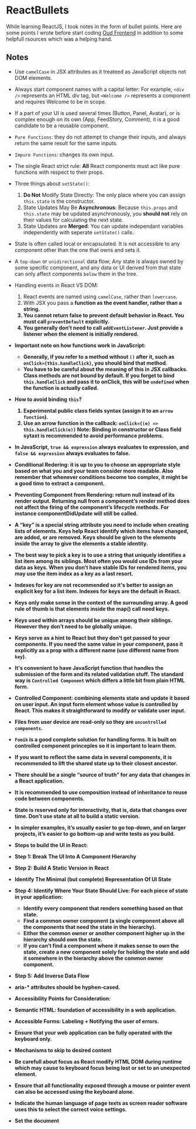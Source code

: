 # ReactBullets
While learning ReactJS, I took notes in the form of bullet points. Here are some points I wrote before start coding [Oud Frontend](https://github.com/AbdallahHemdan/oudFrontend) in addition to some helpfull rsources which was a helping hand.

## Notes
* Use ```camelCase``` in JSX attributes as it treateed as JavaScript objects not DOM elements.
* Always start component names with a capital letter: For example, ```<div />``` represents an HTML div tag, but ```<Welcome />``` represents a component and requires Welcome to be in scope.
* If a part of your UI is used several times (Button, Panel, Avatar), or is complex enough on its own (App, FeedStory, Comment), it is a good candidate to be a reusable component.
* ```Pure Functions```: they do not attempt to change their inputs, and always return the same result for the same inputs.
* ```Impure Functions```: changes its own input.
* The single React strict rule: <strong>All</strong> React components must act like pure functions with respect to their props.
* Three things about ```setState()```:
  1. <strong>Do Not</strong> Modify State Directly: The only place where you can assign ```this.state``` is the constructor.
  2. State Updates May Be <strong>Asynchronous</strong>: Because ```this.props``` and ```this.state``` may be updated asynchronously, you <strong>should not</strong> rely on their values for calculating the next state.
  3. State Updates are <strong>Merged</strong>: You can update independant variables independently with seperate ```setState()``` calls.
* State is often called local or encapsulated. It is not accessible to any component other than the one that owns and sets it.
* A ```top-down``` or ```unidirectional``` data flow; Any state is always owned by some specific component, and any data or UI derived from that state can only affect components ```below``` them in the tree.
* Handling events in React VS DOM:
  1. React events are named using ```camelCase```, rather than ```lowercase```.
  2. With JSX you pass a <strong>function as the event handler<strong>, rather than a <strong>string</strong>.
  3. You <strong>cannot</strong> return false to prevent default behavior in React. You must call ```preventDefault``` explicitly.
  4. You generally don’t need to call ```addEventListener```. Just provide a listener when the element is initially rendered.
* Important note on how functions work in JavaScript:
   * Generally, if you refer to a method without ```()``` after it, such as ```onClick={this.handleClick}```, you should bind that method.
   * You have to be careful about the meaning of this in JSX callbacks. Class methods are <strong>not bound</strong> by default. If you forget to bind ```this.handleClick``` and pass it to onClick, this will be ```undefined``` when the function is actually called.
* How to avoid binding ```this```?
  1. Experimental public class fields syntax (assign it to an ```arrow function```).
  2. Use an arrow function in the callback: ```onClick={(e) => this.handleClick(e)}```
  <strong>Note</strong>: Binding in constructor or Class field sytaxt is <strong>recommended</strong> to avoid performance problems.
* In JavaScript, ```true && expression``` always evaluates to <strong>expression</strong>, and ```false && expression``` always evaluates to <strong>false</strong>.
* Conditional Redering: <strong>it is up to you</strong> to choose an appropriate style based on what you and your team consider more readable. Also remember that whenever conditions become too <strong>complex</strong>, it might be a good time to extract a <strong>component</strong>.
* Preventing Component from Rendering: return null instead of its render output. Returning null from a component’s render method does not affect the firing of the component’s lifecycle methods. For instance componentDidUpdate will still be called.
* A “key” is a special string attribute you need to include when creating lists of elements. Keys help React identify which items have changed, are added, or are removed. Keys should be given to the elements inside the array to give the elements a stable identity.
* The best way to pick a key is to use a string that uniquely identifies a list item among its siblings. Most often you would use IDs from your data as keys. When you don’t have stable IDs for rendered items, you may use the item index as a key as a last resort.
* Indexes for key are not recommended so it's better to assign an explicit key for a list item. Indexes for keys are the default in React.
* Keys only make sense in the context of the surrounding array. A good rule of thumb is that elements inside the map() call need keys.
* Keys used within arrays should be unique among their siblings. However they don’t need to be globally unique.
* Keys serve as a hint to React but they don’t get passed to your components. If you need the same value in your component, pass it explicitly as a prop with a different name (use different name from ```key```).
* It's convenient to have JavaScript function that handles the submission of the form and its related validation stuff. The standard way is ```Controlled Component``` which differs a little bit from plain HTML form.
* Controlled Component: combining elements state and update it based on user input. An input form element whose value is controlled by React. This makes it straightforward to modify or validate user input.
* Files from user device are read-only so they are ```uncontrolled components```.
* ```Fomik``` is a good complete solution for handling forms. It is built on controlled component princeples so it is important to learn them.
* If you want to reflect the same data in several components, it is recommended to lift the shared state up to their closest ancestor.
* There should be a single “source of truth” for any data that changes in a React application.
* It is recommended to use composition instead of inheritance to reuse code between components.
* State is reserved only for interactivity, that is, data that changes over time. Don’t use state at all to build a static version.
* In simpler examples, it’s usually easier to go top-down, and on larger projects, it’s easier to go bottom-up and write tests as you build.
* Steps to build the UI in React:
 * Step 1: Break The UI Into A Component Hierarchy
 * Step 2: Build A Static Version in React
 * Identify The Minimal (but complete) Representation Of UI State
 * Step 4: Identify Where Your State Should Live:
   For each piece of state in your application:
    * Identify every component that renders something based on that state.
    * Find a common owner component (a single component above all the components that need the state in the hierarchy).
    * Either the common owner or another component higher up in the hierarchy should own the state.
    * If you can’t find a component where it makes sense to own the state, create a new component solely for holding the state and add it somewhere in the hierarchy above the common owner component.
 * Step 5: Add Inverse Data Flow
 
 * aria-* attributes should be hyphen-cased.
* Accessibility Points for Consideration:
 * Semantic HTML: foundation of accessibility in a web application.
 * Accessible Forms: Labeling + Notifying the user of errors.
 * Ensure that your web application can be fully operated with the keyboard only.
 * Mechanisms to skip to desired content
 * Be carefull about focus as React modify HTML DOM during runtime which may cause to keyboard focus being lost or set to an unexpected element.
 * Ensure that all functionality exposed through a mouse or pointer event can also be accessed using the keyboard alone.
 * Indicate the human language of page texts as screen reader software uses this to select the correct voice settings.
 * Set the document <title> to correctly describe the current page content as this ensures that the user remains aware of the current page context.
 * Ensure that all readable text on your website has sufficient color contrast to remain maximally readable by users with low vision.

 * Code Splitting:
* A bundle: the process of following imported files and merging them into a single file.
* Create React App, Next.js, Gatsby, or a similar tool, has a Webpack setup out of the box to bundle your app.
* You need to keep an eye on the code you are including in your bundle so that you don’t accidentally make it so large that your app takes a long time to load.
* Code-Splitting is a feature supported by bundlers like Webpack, Rollup and Browserify (via factor-bundle) which can create multiple bundles that can be dynamically loaded at runtime.
* The best way to introduce code-splitting into your app is through the dynamic import().

JavaScript Overview:
* JavaScript language has no concept of input or output. It is up to the host environment to provide mechanisms for communicating with the outside world.
* JavaScript's types are (the building blocks of any language):
* Number
* String
* Boolean
* Symbol(ES6)
* Object:
  * Function(technically, it's a special type of object)
  * Array
  * Data
  * RegExp
* null
* undefined

* Numbers: "double-precision 64-bit format IEEE 754 values"
* Be carefull about stuff like: ```0.1 + 0.2 == 0.30000000000000004;```
* The standard arithmetic operators are supported with some built-in objects like ```Math``` object,  ```parseInt()```, and ```parseFloat()``` functions.
* Unlike ```parseFloat()```, ```parseInt()``` can use different bases like decimal, octal, or hexadecimal but be carefull when dealing with old browsers(befor 2013).
* the unary ```+``` operator can be used to convert values to numbers like that: ```+ '42'; //42```
  * So, what is the difference? The parseInt() and parseFloat() functions parse a string until they reach a character that isn't valid for the specified number format, then return the number parsed up to that point. However the "+" operator simply converts the string to NaN if there is an invalid character contained within it.
* ```NaN```: a special value returned when the string is non-numeric:
   * If you provide it as an operand to any mathematical operation, the result will also be NaN
   * You can test for NaN using the built-in isNaN() function.
* ``` Infinity``` and ```-Infinity``` are also special types:
   * You can test for Infinity, -Infinity and NaN values using the built-in isFinite() function.

Strings: "sequences of UTF-16 code units; each code unit is represented by a 16-bit number. Each Unicode character is represented by either 1 or 2 code units."
* We can use strings as objects too. They have methods as well that allow you to manipulate the string and access information about the string.
* undefined VS null:
* undefined indicates an uninitialized variable. undefined is actually a constant.
* null is a value that indicates a deliberate non-value (and is only accessible through the null keyword).
* Boolean: any value can be converted to boolean value according to the following rules:
 1. false, 0, empty strings (""), NaN, null, and undefined all become false.
 2. All other values become true.
* Conversion can be done explicitly using the Boolean() function or JavaScript will silently perform this conversion when it expects a boolean, such as in an if statement.

* Variables: in modern JavaScript there, variables are declared using one of three keywords: ```let```, ```const```, or ```var```
* let allows you to declare block-level variables. The declared variable is available from the block it is enclosed in.
* const allows you to declare variables whose values are never intended to change. The variable is available from the block it is declared in.
* var is the most common declarative keyword. It does not have the restrictions that the other two keywords have.
* Before ECMAScript2015, only functions have a scope so if a variable is defined using var in a compound statement (for example inside an if control structure), it will be visible to the entire function. However, starting with ECMAScript 2015, let and const declarations allow you to create block-scoped variables.

Operators: similar to other programming languages
* If you add a string to a number (or other value) everything is converted into a string first.
* Adding an empty string to something is a useful way of converting it to a string itself.
* The double-equals operator performs type coercion if you give it different types, with sometimes interesting results. To avoid type coercion, use the triple-equals operator.

Control structures: similar set of control structures to other languages in the C family
* ```while``` is good for basic looping. ```do-while``` for loops where you wish to ensure that the body of the loop is executed at least once.
* ```for...of```: creates a loop iterating over iterable objects. It invokes a custom iteration hook with statements to be executed for the value of each distinct property of the object.
* ```for...in```: iterates over all enumerable properties of an object that are keyed by strings (ignoring ones keyed by Symbols), including inherited enumerable properties.
* The && and || operators use short-circuit logic, which means whether they will execute their second operand is dependent on the first. This is useful for checking for null objects before accessing their attributes.

Objects: can be thought of as simple collections of name-value pairs, they are similar to Hash tables in C and C++.
* Everything in JavaScript is an object which mean that any JavaScript program naturally involves a great deal of hash table lookups.
* Two basic ways to create an empty object:
  1- var obj = new Object();
  2- var obj = {}; : object literal syntax and is more convenient. This syntax is also the core of JSON format and should be preferred at all times.
* Once created, an object's properties can again be accessed in one of two ways:
 1- dot notation.
 2- bracket notation: has the advantage that the name of the property is provided as a string, which means it can be calculated at run-time. However, using this method prevents some JavaScript engine and minifier optimizations being applied. It can also be used to set and get properties with names that are reserved words like ```obje['for']```
* Notes: 
 1- Starting in ECMAScript 5, reserved words may be used as object property names "in the buff". This means that they don't need to be "clothed" in quotes when defining object literals.
 2- Starting in ECMAScript 2015, object keys can be defined by the variable using bracket notation upon being created. {[phoneType]: 12345} is possible instead of just var userPhone = {}; userPhone[phoneType] = 12345.

Arrays: a special type of object
* Numerical properties can naturally be accessed only using [] syntax.
* How to create an Array? 
 1- 
    var a = new Array();
a[0] = 'dog';
a[1] = 'cat';
a[2] = 'hen';

 2- more convenient notation is to use an array literal: ```var a = ['dog', 'cat', 'hen'];```

* ```array.length``` isn't necessarily the number of items in the array, WHY? the length of the array is one more than the highest index.
* If you query a non-existent array index, you'll get a value of undefined in return
* for...in does not iterate over the array elements, but the array indices. Furthermore, if someone added new properties to Array.prototype, they would also be iterated over by such a loop. Therefore this loop type is not recommended for arrays.
* Another way of iterating over an array that was added with ECMAScript 5 is forEach()

Functions: Along with objects, functions are the core component in understanding JavaScript
* If no return statement is used (or an empty return with no value), JavaScript returns undefined.
* You can call a function without passing the parameters it expects, in which case they will be set to undefined. You can also pass in more arguments than the function is expecting.
* arguments, an array-like object holding all of the values passed to the function.
* The rest parameter operator is used in function parameter lists with the format: ...variable and it will include within that variable the entire list of uncaptured arguments that the function was called with. 
* It is important to note that wherever the rest parameter operator is placed in a function declaration it will store all arguments after its declaration, but not before.
* JavaScript lets you create anonymous functions which stored in variables. This enables all sorts of clever tricks like a way of "hiding" some local variables — like block scope in C.
* JavaScript uses functions as classes.
* this refers to the current object. What that actually means is specified by the way in which you called that function. If you called it using dot notation or bracket notation on an object, that object becomes this. If dot notation wasn't used for the call, this refers to the global object.
* new is strongly related to this. It creates a brand new empty object, and then calls the function specified, with this set to that new object.
* JavaScript lets you modify something's prototype at any time in your program, which means you can add extra methods to existing objects at runtime ("prototype chain"). You can also add things to the prototype of built-in JavaScript objects.
* An important detail of nested functions in JavaScript is that they can access variables in their parent function's scope but not vice versa.

Closures: one of the most powerful abstractions that JavaScript has to offer — but also the most potentially confusing.
* Whenever JavaScript executes a function, a 'scope' object is created to hold the local variables created within that function. It is initialized with any variables passed in as function parameters.
* A closure is the combination of a function and the scope object in which it was created. Closures let you save state — as such, they can often be used in place of objects. 

Hooks: They let you use state and other React features without writing a class.
* Hooks let you split one component into smaller functions based on what pieces are related (such as setting up a subscription or fetching data). Hooks let you use more of React’s features without classes.
* Classes don’t minify very well, and they make hot reloading flaky and unreliable. There are no plans to remove classes from React. 

https://www.npmjs.com/package/eslint-plugin-react-hooks
What is a Hook? Hooks are functions that let you “hook into” React state and lifecycle features from function components. Hooks don’t work inside classes — they let you use React without classes.
* React provides a few built-in Hooks like useState. You can also create your own Hooks to reuse stateful behavior between different components.
* Hooks are a way to reuse stateful logic, not state itself.
* Hooks must be called on the top level of our components. If we want to run an effect conditionally, we can put that condition inside our Hook

State Hook:
* ```useState``` returns a pair: the current state value and a function that lets you update it. 
* It’s similar to this.setState in a class, except it doesn’t merge the old and new state together.
* The only argument to useState is the initial state.
* Unlike this.state, the state here doesn’t have to be an object — although it can be if you want. 
* You can use the State Hook more than once in a single component.
* What does calling useState do? It declares a “state variable”, we could call it anything. Normally, variables “disappear” when the function exits but state variables are preserved by React.


Effect Hook:
* ```useEffect``` adds the ability to perform side effects from a function component. It serves the same purpose as componentDidMount, componentDidUpdate, and componentWillUnmount in React classes, but unified into a single API.
* When you call useEffect, you’re telling React to run your “effect” function after flushing changes to the DOM.
* Effects are declared inside the component so they have access to its props and state.
* By default, React runs the effects after every render — including the first render.
* Effects may also optionally specify how to “clean up” after them by returning a function. 
*  think that effects happen “after render”. React guarantees the DOM has been updated by the time it runs the effects.
* Unlike componentDidMount or componentDidUpdate, effects scheduled with useEffect don’t block the browser from updating the screen. 
* Every effect may return a function that cleans up after it. 
* React performs the cleanup when the component unmounts. React also cleans up effects from the previous render before running the effects next time. There is no special code for handling updates because useEffect handles them by default.
* Tips: Use Multiple Effects to Separate Concerns
* In some cases, cleaning up or applying the effect after every render might create a performance problem.
* You can tell React to skip applying an effect if certain values haven’t changed between re-renders.

Rules of Hooks:
Hooks are JavaScript functions, but they impose two additional rules:
* Only call Hooks at the top level. Don’t call Hooks inside loops, conditions, or nested functions.
* Only call Hooks from React function components. Don’t call Hooks from regular JavaScript functions. (There is just one other valid place to call Hooks — your own custom Hooks.)
* React provide a linter plugin to enforce these rules automatically.

Building Your Own Hooks:
* Custom Hooks let you reuse some stateful logic between components but without adding more components to your tree.
* Custom Hooks are more of a convention than a feature. If a function’s name starts with ”use” and it calls other Hooks, we say it is a custom Hook.
* It’s just like a normal function.
* All we do isto extract some common code between functions into a separate function.
* Without starting the Hook with ```use``, React wouldn’t be able to automatically check for violations of rules of Hooks because we couldn’t tell if a certain function contains calls to Hooks inside of it.
* Tip: Pass Information Between Hooks

Testing: Similar to testing other JavaScript code.
Two ways of testing React Components:
* Rendering component trees in a simplified test environment and asserting on their output.
* Running a complete app in a realistic browser environment (also known as “end-to-end” tests).
When choosing testing tools, it is worth considering a few tradeoffs:
* Iteration speed vs Realistic environment.
* How much to mock.
Recommended Tools:
*Jest
* React Testing Library
Testing Recipes: Common testing patterns for React components.
* Setup/Teardown: You may use a different pattern, but keep in mind that we want to execute the cleanup even if a test fails.
* act(): makes sure all updates related to these “units” have been processed and applied to the DOM before you make any assertions.
* Rendering
* Data Fetching: Instead of calling real APIs in all your tests, you can mock requests with dummy data.
* Mocking Modules: Some modules might not work well inside a testing environment, or may not be as essential to the test itself. Mocking out these modules with dummy replacements can make it easier to write tests for your own code.
* Events: It is recommended dispatching real DOM events on DOM elements, and then asserting on the result.
* Timers: Your code might use timer-based functions like setTimeout to schedule more work in the future.
* Snapshot Testing: Frameworks like Jest also let you save “snapshots” of data with toMatchSnapshot / toMatchInlineSnapshot. With these, we can “save” the rendered component output and ensure that a change to it has to be explicitly committed as a change to the snapshot.These kinds of tests include implementation details so they break easily, and teams can get desensitized to snapshot breakages.
* Multiple Renderers: In rare cases, you may be running a test on a component that uses multiple renderers. 
Testing Environments:
* If you use Create React App, Jest is already included out of the box with useful defaults.
* It is recommended simulating a browser with jsdom, a lightweight browser implementation that runs inside Node.js.
* If you’re writing a library that tests mostly browser-specific behavior, and requires native browser behavior like layout or real inputs, you could use a framework like mocha.
* Frameworks like Cypress, puppeteer and webdriver are useful for running end-to-end tests.
* When writing tests, we’d like to mock out the parts of our code that don’t have equivalents inside our testing environment. It is then useful to be able to selectively mock these functions with test-friendly versions.

## Learning reasources:
- [Complete Intro to Web Development](https://frontendmasters.com/courses/web-development-v2/)
- [JavaScript](https://frontendmasters.com/learn/javascript/)
- [JavaScript](https://frontendmasters.com/courses/getting-started-javascript-v2/)
- [React.JS](https://reactjs.org/docs/getting-started.html)
- [React.JS](https://frontendmasters.com/learn/react/)
- [JS Tutorial](https://developer.mozilla.org/en-US/docs/Web/JavaScript/A_re-introduction_to_JavaScript)

## Best Practices:
- [Front-End Checklist](https://github.com/thedaviddias/Front-End-Checklist)
- [Clean Code](https://github.com/ryanmcdermott/clean-code-javascript)
- [Front-End Performance Checklist](https://github.com/thedaviddias/Front-End-Performance-Checklist)
- [33 concepts JS](https://github.com/leonardomso/33-js-concepts)
